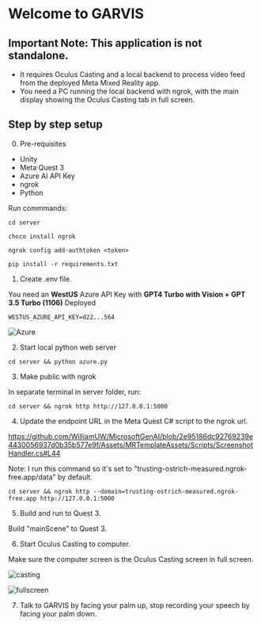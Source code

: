 # Welcome to GARVIS

## Important Note: This application is not standalone.

- It requires Oculus Casting and a local backend to process video feed from the deployed Meta Mixed Reality app.
- You need a PC running the local backend with ngrok, with the main display showing the Oculus Casting tab in full screen.

## Step by step setup

0. Pre-requisites

- Unity
- Meta Quest 3
- Azure AI API Key
- ngrok
- Python

Run commmands:

```
cd server

choco install ngrok

ngrok config add-authtoken <token>

pip install -r requirements.txt
```

1. Create .env file.

You need an **WestUS** Azure API Key with **GPT4 Turbo with Vision + GPT 3.5 Turbo (1106)** Deployed

```
WESTUS_AZURE_API_KEY=d22...564
```

![Azure](https://cdn.discordapp.com/attachments/1234940320408539178/1235329172956516533/azure.PNG?ex=6633f972&is=6632a7f2&hm=988aa3b6bdce864a2da91aae95bc8ad0a4d3b4541e8aed03d842bcad555095f9&)

2. Start local python web server

```
cd server && python azure.py
```

3. Make public with ngrok

In separate terminal in server folder, run:

```
cd server && ngrok http http://127.0.0.1:5000
```

4. Update the endpoint URL in the Meta Quest C# script to the ngrok url.

https://github.com/WilliamUW/MicrosoftGenAI/blob/2e95186dc92769239e4430056937d0b35b577e9f/Assets/MRTemplateAssets/Scripts/ScreenshotHandler.cs#L44

Note: I run this command so it's set to "trusting-ostrich-measured.ngrok-free.app/data" by default.

```
cd server && ngrok http --domain=trusting-ostrich-measured.ngrok-free.app http://127.0.0.1:5000
```

5. Build and run to Quest 3.

Build "mainScene" to Quest 3.

6. Start Oculus Casting to computer.

Make sure the computer screen is the Oculus Casting screen in full screen.

![casting](https://media.discordapp.net/attachments/1234940320408539178/1235329798377705602/oculuscasting.PNG?ex=6633fa07&is=6632a887&hm=a1f7fd844884e225a31e6b5f707521b1959e09afe8c8fc8f16fe6e8b0bf69fc5&=&format=webp&quality=lossless&width=1742&height=896)

![fullscreen](https://cdn.discordapp.com/attachments/1234940320408539178/1235329173619478668/fullscreencasting.png?ex=6633f972&is=6632a7f2&hm=26c6a470b007dc9a37f9d4c55f651ce8532f48ee764cc929449994d126a7ff2b&)

7. Talk to GARVIS by facing your palm up, stop recording your speech by facing your palm down.
